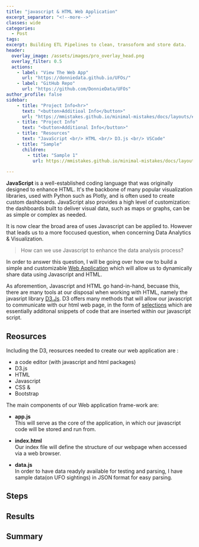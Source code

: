 ```yaml
---
title: "javascript & HTML Web Application"
excerpt_separator: "<!--more-->"
classes: wide 
categories:
  - Post
tags:
excerpt: Building ETL Pipelines to clean, transoform and store data. 
header:
  overlay_image: /assets/images/pro_overlay_head.png
  overlay_filter: 0.5 
  actions:
    - label: "View The Web App" 
      url: "https://donniedata.github.io/UFOs/"
    - label: "GitHub Repo"
      url: "https://github.com/DonnieData/UFOs"
author_profile: false 
sidebar: 
    - title: "Project Info<hr>"
      text: "<button>Additioal Info</button>"
      url: "https://mmistakes.github.io/minimal-mistakes/docs/layouts/#custom-sidebar-content"
    - title: "Project Info"
      text: "<button>Additional Info</button>"
    - title: "Resources"
      text: "JavaScript <br/> HTML <br/> D3.js <br/> VSCode" 
    - title: "Sample" 
      children: 
        - title: "Sample 1" 
          url: https://mmistakes.github.io/minimal-mistakes/docs/layouts/#custom-sidebar-content
    
---
```



<p><b>JavaScript</b> is a well-established coding language that was originally designed to enhance HTML. It's the backbone of many popular visualization libraries, used with Python such as Plotly, and is often used to create custom dashboards. JavaScript also provides a high level of customization: the dashboards built to deliver visual data, such as maps or graphs, can be as simple or complex as needed.</p>

It is now clear the broad area of uses Javascript can be applied to. However that leads us to a more foccused question, when concerning Data Analytics & Visualization. 

> How can we use Javascript to enhance the data analysis process? 

In order to answer this question, I will be going over how ow to build a simple and customizable [Web Application]() which will allow us to dynamically share data using Javascript and HTML.

As aforemention, Javascript and HTML go hand-in-hand, becuase this, there are many tools at our disposal when working with HTML, namely the javasript library [D3.Js]().
D3 offers many methods that will allow our javascript to communicate with our html web page, in the form of [selections]() which are essentially additonal snippets of code that are inserted within our javascript script. 

## Reosurces 

Including the D3, reosurces needed to create our web application are : 
  - a code editor (with javascript and html packages) 
  - D3.js 
  - HTML
  - Javascript 
  - CSS & 
  - Bootstrap 
 

The main components of our Web application frame-work are:
- <b>app.js</b><br> 
This will serve as the core of the application, in which our javascript code will be stored and run from. 

- <b>index.html</b><br>
Our index file will define the structure of our webpage when accessed via a web browser. 

- <b>data.js</b><br> 
In order to have data readyly available for testing and parsing, I have sample data(on UFO sightings) in JSON format for easy parsing.


## Steps 





## Results 





## Summary 





